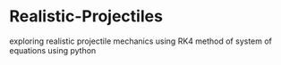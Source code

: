 # Realistic-Projectiles
exploring realistic projectile mechanics using RK4 method of system of equations using python
